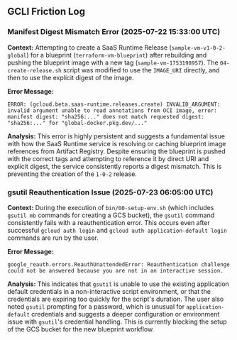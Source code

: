 ## GCLI Friction Log

### Manifest Digest Mismatch Error (2025-07-22 15:33:00 UTC)

**Context:**
Attempting to create a SaaS Runtime Release (`sample-vm-v1-0-2-global`) for a blueprint (`terraform-vm-blueprint`) after rebuilding and pushing the blueprint image with a new tag (`sample-vm-1753198957`). The `04-create-release.sh` script was modified to use the `IMAGE_URI` directly, and then to use the explicit digest of the image.

**Error Message:**
```
ERROR: (gcloud.beta.saas-runtime.releases.create) INVALID_ARGUMENT: invalid argument unable to read annotations from OCI image, error: manifest digest: "sha256:..." does not match requested digest: "sha256:..." for "global-docker.pkg.dev/..."
```

**Analysis:**
This error is highly persistent and suggests a fundamental issue with how the SaaS Runtime service is resolving or caching blueprint image references from Artifact Registry. Despite ensuring the blueprint is pushed with the correct tags and attempting to reference it by direct URI and explicit digest, the service consistently reports a digest mismatch. This is preventing the creation of the `1-0-2` release.

### gsutil Reauthentication Issue (2025-07-23 06:05:00 UTC)

**Context:**
During the execution of `bin/00-setup-env.sh` (which includes `gsutil mb` commands for creating a GCS bucket), the `gsutil` command consistently fails with a reauthentication error. This occurs even after successful `gcloud auth login` and `gcloud auth application-default login` commands are run by the user.

**Error Message:**
```
google_reauth.errors.ReauthUnattendedError: Reauthentication challenge could not be answered because you are not in an interactive session.
```

**Analysis:**
This indicates that `gsutil` is unable to use the existing application default credentials in a non-interactive script environment, or that the credentials are expiring too quickly for the script's duration. The user also noted `gsutil` prompting for a password, which is unusual for `application-default` credentials and suggests a deeper configuration or environment issue with `gsutil`'s credential handling. This is currently blocking the setup of the GCS bucket for the new blueprint workflow.